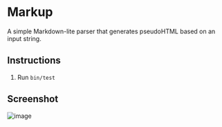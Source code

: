 # Markup

A simple Markdown-lite parser that generates pseudoHTML based on an input string.

## Instructions

1. Run `bin/test`

## Screenshot

![image](https://user-images.githubusercontent.com/16504501/86993888-178a5c00-c1e0-11ea-93b7-52537ddf6e0f.png)
